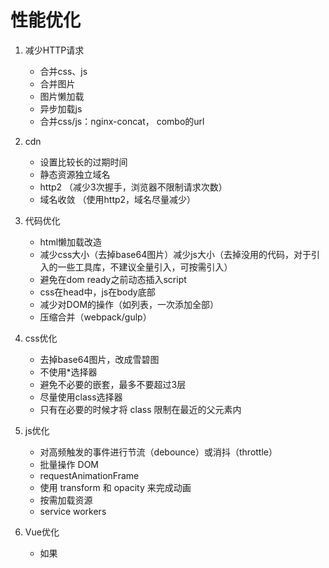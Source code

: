 # 性能优化

1. 减少HTTP请求
    * 合并css、js
    * 合并图片
    * 图片懒加载
    * 异步加载js
    * 合并css/js：nginx-concat， combo的url

2. cdn
    * 设置比较长的过期时间
    * 静态资源独立域名
    * http2 （减少3次握手，浏览器不限制请求次数）
    * 域名收敛 （使用http2，域名尽量减少）
    
3. 代码优化    
    * html懒加载改造
    * 减少css大小（去掉base64图片）减少js大小（去掉没用的代码，对于引入的一些工具库，不建议全量引入，可按需引入）
    * 避免在dom ready之前动态插入script
    * css在head中，js在body底部
    * 减少对DOM的操作（如列表，一次添加全部）
    * 压缩合并（webpack/gulp）
    
4. css优化
    * 去掉base64图片，改成雪碧图
    * 不使用*选择器
    * 避免不必要的嵌套，最多不要超过3层
    * 尽量使用class选择器
    * 只有在必要的时候才将 class 限制在最近的父元素内
    
5. js优化
    * 对高频触发的事件进行节流（debounce）或消抖（throttle）
    * 批量操作 DOM
    * requestAnimationFrame
    * 使用 transform 和 opacity 来完成动画
    * 按需加载资源
    * service workers

6. Vue优化
    * 如果<template>中有大量静态代码，可以提取出放在一个单独的组件中（或使用v-once），避免vue检测到数据变化时重新渲染不会改变的静态代码。（如果放在单独的组件中，不会重新渲染）
    * 在vue中使用for循环时，尽量添加key属性
    * 尽量使用vue的运行时环境
    * 使用refs获取dom元素
    
7. jQuery优化
    * 尽量使用 ID 代替 class
    * 给选择器一个上下文
    * 缓存 jQuery 对象与链式调用
    * 使用 DocumentFrame 的思想
    * 事件的委托处理
    * 最好直接使用原生API操作DOM
    
    
    
# 五阿哥首页优化
   
    1、合并css、js
    2、图片懒加载
    3、非必须首屏加载的js，都通过异步插入script标签来加载(等dom ready之后)或者设置async，code split
    4、img.wuage.com 中的资源设置比较长的过期时间
    5、减少css大小—去掉其中使用的base64格式的图片地址   (其中一个css从72K减少到了6K)
    6、第二个“钢材市场楼层”进行了html懒加载改造 -> 单独处理图片懒加载逻辑
    7、合并css/js：nginx-concat， combo的url
    8、避免在dom ready之前动态插入script
    9、css要放到js之前
    10、静态资源独立域名
    11、cdn
    12、http2 （减少3次握手，浏览器不限制请求次数）
    13、域名收敛 （使用http2，域名尽量减少）


## 白屏时间（first Paint Time）

用户从打开页面开始到页面开始有东西呈现为止

## 首屏时间

用户浏览器首屏内所有内容都呈现出来所花费的时间

## 用户可操作时间(dom Interactive)

用户可以进行正常的点击、输入等操作，默认可以统计domready时间，因为通常会在这时候绑定事件操作

## 总下载时间

页面所有资源都加载完成并呈现出来所花的时间，即页面 onload 的时间

